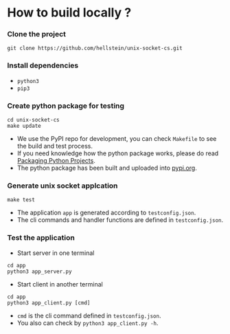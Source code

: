 # How to build locally ?

### Clone the project
```
git clone https://github.com/hellstein/unix-socket-cs.git
```

### Install dependencies
* `python3`
* `pip3`

### Create python package for testing
```
cd unix-socket-cs
make update
```
* We use the PyPI repo for development, you can check `Makefile` to see the build and test process.
* If you need knowledge how the python package works, please do read [Packaging Python Projects](https://packaging.python.org/tutorials/packaging-projects/).
* The python package has been built and uploaded into [pypi.org](https://pypi.org/project/usocketgen/).

### Generate unix socket applcation
```
make test
```
* The application `app` is generated according to `testconfig.json`.
* The cli commands and handler functions are defined in `testconfig.json`.

### Test the application
* Start server in one terminal
```
cd app
python3 app_server.py
```

* Start client in another terminal
```
cd app
python3 app_client.py [cmd] 
```
* `cmd` is the cli command defined in `testconfig.json`.
* You also can check by `python3 app_client.py -h`.

